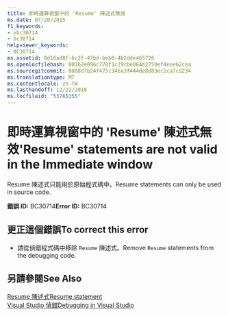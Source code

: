 ```yaml
---
title: 即時運算視窗中的 'Resume' 陳述式無效
ms.date: 07/20/2015
f1_keywords:
- vbc30714
- bc30714
helpviewer_keywords:
- BC30714
ms.assetid: 8d16ad8f-6c2f-47bd-beb0-4b2dde465726
ms.openlocfilehash: 001b2e096c778f1c29cbe064e2759ef4eee62cea
ms.sourcegitcommit: 0888d7b24f475c346a3f444de8d83ec1ca7cd234
ms.translationtype: MT
ms.contentlocale: zh-TW
ms.lasthandoff: 12/22/2018
ms.locfileid: "53765355"
---
```

# <a name="resume-statements-are-not-valid-in-the-immediate-window"></a><span data-ttu-id="a41b9-102">即時運算視窗中的 'Resume' 陳述式無效</span><span class="sxs-lookup"><span data-stu-id="a41b9-102">'Resume' statements are not valid in the Immediate window</span></span>
<span data-ttu-id="a41b9-103">Resume 陳述式只能用於原始程式碼中。</span><span class="sxs-lookup"><span data-stu-id="a41b9-103">Resume statements can only be used in source code.</span></span>  
  
 <span data-ttu-id="a41b9-104">**錯誤 ID:** BC30714</span><span class="sxs-lookup"><span data-stu-id="a41b9-104">**Error ID:** BC30714</span></span>  
  
## <a name="to-correct-this-error"></a><span data-ttu-id="a41b9-105">更正這個錯誤</span><span class="sxs-lookup"><span data-stu-id="a41b9-105">To correct this error</span></span>  
  
-   <span data-ttu-id="a41b9-106">請從偵錯程式碼中移除 `Resume` 陳述式。</span><span class="sxs-lookup"><span data-stu-id="a41b9-106">Remove `Resume` statements from the debugging code.</span></span>  
  
## <a name="see-also"></a><span data-ttu-id="a41b9-107">另請參閱</span><span class="sxs-lookup"><span data-stu-id="a41b9-107">See Also</span></span>  
 [<span data-ttu-id="a41b9-108">Resume 陳述式</span><span class="sxs-lookup"><span data-stu-id="a41b9-108">Resume statement</span></span>](~/docs/visual-basic/language-reference/statements/resume-statement.md)  
 [<span data-ttu-id="a41b9-109">Visual Studio 偵錯</span><span class="sxs-lookup"><span data-stu-id="a41b9-109">Debugging in Visual Studio</span></span>](/visualstudio/debugger/debugging-in-visual-studio)
